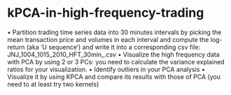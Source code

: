 # kPCA-in-high-frequency-trading
• Partition trading time series data into 30 minutes intervals by picking the mean transaction price and volumes in each interval and compute the log-return (aka ’U sequence’) and write it into a corresponding csv file: JNJ_1004_1015_2010_HFT_30min_.csv • Visualize the high frequency data with PCA by using 2 or 3 PCs: you need to calculate the variance explained ratios for your visualization. • Identify outliers in your PCA analysis • Visualize it by using KPCA and compare its results with those of PCA (you need to at least try two kernels)
